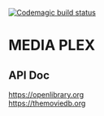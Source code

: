 [![Codemagic build status](https://api.codemagic.io/apps/63dcb533814c5d9f76fc937c/63dcb533814c5d9f76fc937b/status_badge.svg)](https://codemagic.io/apps/63dcb533814c5d9f76fc937c/63dcb533814c5d9f76fc937b/latest_build)

# MEDIA PLEX

## API Doc
https://openlibrary.org</br>
https://themoviedb.org
